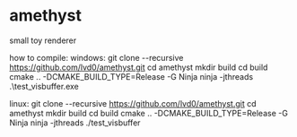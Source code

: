 # amethyst
small toy renderer

how to compile:
windows:
    git clone --recursive https://github.com/lvd0/amethyst.git
    cd amethyst
    mkdir build
    cd build
    cmake .. -DCMAKE_BUILD_TYPE=Release -G Ninja
    ninja -jthreads
    .\test_visbuffer.exe

linux:
    git clone --recursive https://github.com/lvd0/amethyst.git
    cd amethyst
    mkdir build
    cd build
    cmake .. -DCMAKE_BUILD_TYPE=Release -G Ninja
    ninja -jthreads
    ./test_visbuffer
